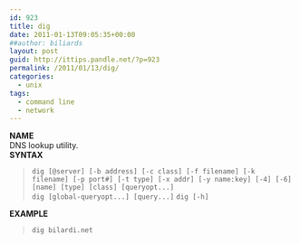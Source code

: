 ```yaml
---
id: 923
title: dig
date: 2011-01-13T09:05:35+00:00
##author: biliards
layout: post
guid: http://ittips.pandle.net/?p=923
permalink: /2011/01/13/dig/
categories:
  - unix
tags:
  - command line
  - network
---
```

**NAME**  
DNS lookup utility.  
**SYNTAX**  
> `dig [@server] [-b address] [-c class] [-f filename] [-k filename] [-p port#] [-t type] [-x addr] [-y name:key] [-4] [-6] [name] [type] [class] [queryopt...]`<br />
`dig [global-queryopt...] [query...]`
`dig [-h]`<br />

**EXAMPLE**  
> `dig bilardi.net`
